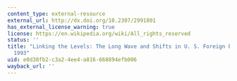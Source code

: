 ```yaml
---
content_type: external-resource
external_url: http://dx.doi.org/10.2307/2991801
has_external_license_warning: true
license: https://en.wikipedia.org/wiki/All_rights_reserved
status: ''
title: "Linking the Levels: The Long Wave and Shifts in U. S. Foreign Policy, 1790\u2013\
  1993"
uid: e0d38fb2-c3a2-4ee4-a816-668894efb006
wayback_url: ''
---
```

